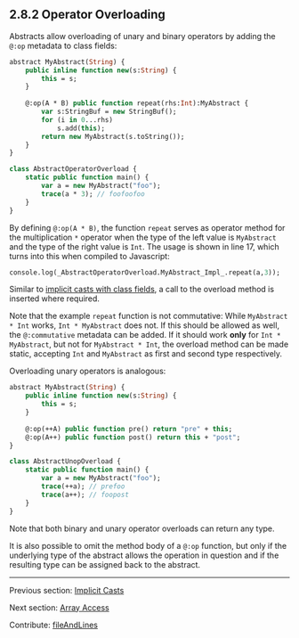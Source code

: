 ## 2.8.2 Operator Overloading

Abstracts allow overloading of unary and binary operators by adding the `@:op` metadata to class fields:

```haxe
abstract MyAbstract(String) {
	public inline function new(s:String) {
		this = s;
	}
	
	@:op(A * B) public function repeat(rhs:Int):MyAbstract {
		var s:StringBuf = new StringBuf();
		for (i in 0...rhs)
			s.add(this);
		return new MyAbstract(s.toString());
	}
}

class AbstractOperatorOverload {
	static public function main() {
		var a = new MyAbstract("foo");
		trace(a * 3); // foofoofoo
	}
}
```
By defining `@:op(A * B)`, the function `repeat` serves as operator method for the multiplication `*` operator when the type of the left value is `MyAbstract` and the type of the right value is `Int`. The usage is shown in line 17, which turns into this when compiled to Javascript:

```haxe
console.log(_AbstractOperatorOverload.MyAbstract_Impl_.repeat(a,3));
```
Similar to [implicit casts with class fields](types-abstract-implicit-casts.md), a call to the overload method is inserted where required.

Note that the example `repeat` function is not commutative: While `MyAbstract * Int` works, `Int * MyAbstract` does not. If this should be allowed as well, the `@:commutative` metadata can be added. If it should work **only** for `Int * MyAbstract`, but not for `MyAbstract * Int`, the overload method can be made static, accepting `Int` and `MyAbstract` as first and second type respectively.

Overloading unary operators is analogous:

```haxe
abstract MyAbstract(String) {
	public inline function new(s:String) {
		this = s;
	}
	
	@:op(++A) public function pre() return "pre" + this;
	@:op(A++) public function post() return this + "post";
}

class AbstractUnopOverload {
	static public function main() {
		var a = new MyAbstract("foo");
		trace(++a); // prefoo
		trace(a++); // foopost
	}
}
```
Note that both binary and unary operator overloads can return any type.

It is also possible to omit the method body of a `@:op` function, but only if the underlying type of the abstract allows the operation in question and if the resulting type can be assigned back to the abstract.

---

Previous section: [Implicit Casts](types-abstract-implicit-casts.md)

Next section: [Array Access](types-abstract-array-access.md)

Contribute: [fileAndLines](https://github.com/HaxeFoundation/HaxeManual/blob/master/02-types.tex#L694-694)